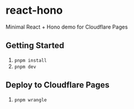 # react-hono

Minimal React + Hono demo for Cloudflare Pages

## Getting Started

1. `pnpm install`
2. `pnpm dev`

## Deploy to Cloudflare Pages

1. `pnpm wrangle`
